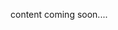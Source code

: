 <!-- <meta>
{
    "title":"Integrations",
    "slug":"integrations",
    "description":"All integrations as a single file",
    "author":"Jacob Smith",
    "github":"jacobsmith928",
    "date": "2019/12/17",
    "tag":[""]
}
</meta> -->

content coming soon....

